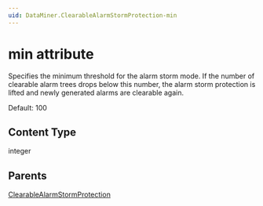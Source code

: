 ```yaml
---
uid: DataMiner.ClearableAlarmStormProtection-min
---
```


# min attribute

Specifies the minimum threshold for the alarm storm mode. If the number of clearable alarm trees drops below this number, the alarm storm protection is lifted and newly generated alarms are clearable again.

Default: 100

## Content Type

integer

## Parents

[ClearableAlarmStormProtection](xref:DataMiner.ClearableAlarmStormProtection)
